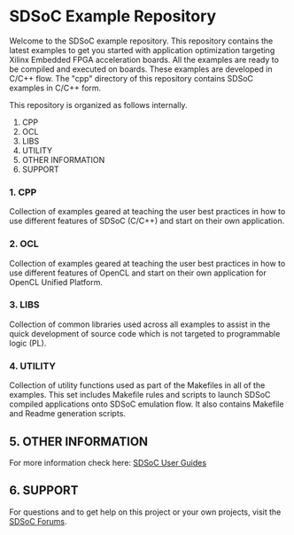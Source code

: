 SDSoC Example Repository 
===========================

Welcome to the SDSoC example repository. This repository contains the latest examples to get you started with application optimization targeting Xilinx Embedded FPGA acceleration boards. All the examples are ready to be compiled and executed on boards. These examples are developed in C/C++ flow. The "cpp" directory of this repository contains SDSoC examples in C/C++ form.

This repository is organized as follows internally.

1. CPP
2. OCL 
3. LIBS
4. UTILITY
5. OTHER INFORMATION
6. SUPPORT


### 1. CPP

Collection of examples geared at teaching the user best practices in how to use
different features of SDSoC (C/C++) and start on their own application. 

### 2. OCL

Collection of examples geared at teaching the user best practices in how to use 
different features of OpenCL and start on their own application for 
OpenCL Unified Platform.

### 3. LIBS

Collection of common libraries used across all examples to assist in the quick
development of source code which is not targeted to programmable logic (PL).

### 4. UTILITY

Collection of utility functions used as part of the Makefiles in all of the
examples. This set includes Makefile rules and scripts to launch SDSoC compiled
applications onto SDSoC emulation flow. It also contains Makefile and Readme
generation scripts. 


## 5. OTHER INFORMATION

For more information check here:
[SDSoC User Guides][]

## 6. SUPPORT
For questions and to get help on this project or your own projects, visit the [SDSoC Forums][].

[SDSoC Forums]: https://forums.xilinx.com/t5/SDSoC-Development-Environment/bd-p/sdsoc
[SDSoC User Guides]: https://www.xilinx.com/support/documentation/sw_manuals/xilinx2017_1/ug1027-sdsoc-user-guide.pdf



